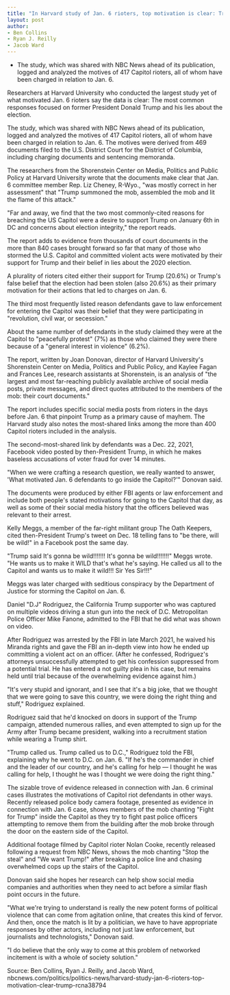 ```yaml
---
title: "In Harvard study of Jan. 6 rioters, top motivation is clear: Trump"
layout: post
author:
- Ben Collins
- Ryan J. Reilly
- Jacob Ward
---
```


- The study, which was shared with NBC News ahead of its publication, logged and analyzed the motives of 417 Capitol rioters, all of whom have been charged in relation to Jan. 6.

Researchers at Harvard University who conducted the largest study yet of what motivated Jan. 6 rioters say the data is clear: The most common responses focused on former President Donald Trump and his lies about the election.

The study, which was shared with NBC News ahead of its publication, logged and analyzed the motives of 417 Capitol rioters, all of whom have been charged in relation to Jan. 6. The motives were derived from 469 documents filed to the U.S. District Court for the District of Columbia, including charging documents and sentencing memoranda.

The researchers from the Shorenstein Center on Media, Politics and Public Policy at Harvard University wrote that the documents make clear that Jan. 6 committee member Rep. Liz Cheney, R-Wyo., "was mostly correct in her assessment" that "Trump summoned the mob, assembled the mob and lit the flame of this attack."

"Far and away, we find that the two most commonly-cited reasons for breaching the US Capitol were a desire to support Trump on January 6th in DC and concerns about election integrity," the report reads.

The report adds to evidence from thousands of court documents in the more than 840 cases brought forward so far that many of those who stormed the U.S. Capitol and committed violent acts were motivated by their support for Trump and their belief in lies about the 2020 election.

A plurality of rioters cited either their support for Trump (20.6%) or Trump's false belief that the election had been stolen (also 20.6%) as their primary motivation for their actions that led to charges on Jan. 6.

The third most frequently listed reason defendants gave to law enforcement for entering the Capitol was their belief that they were participating in "revolution, civil war, or secession."

About the same number of defendants in the study claimed they were at the Capitol to "peacefully protest" (7%) as those who claimed they were there because of a "general interest in violence" (6.2%).

The report, written by Joan Donovan, director of Harvard University's Shorenstein Center on Media, Politics and Public Policy, and Kaylee Fagan and Frances Lee, research assistants at Shorenstein, is an analysis of "the largest and most far-reaching publicly available archive of social media posts, private messages, and direct quotes attributed to the members of the mob: their court documents."

The report includes specific social media posts from rioters in the days before Jan. 6 that pinpoint Trump as a primary cause of mayhem. The Harvard study also notes the most-shared links among the more than 400 Capitol rioters included in the analysis.

The second-most-shared link by defendants was a Dec. 22, 2021, Facebook video posted by then-President Trump, in which he makes baseless accusations of voter fraud for over 14 minutes.

"When we were crafting a research question, we really wanted to answer, 'What motivated Jan. 6 defendants to go inside the Capitol?'" Donovan said.

The documents were produced by either FBI agents or law enforcement and include both people's stated motivations for going to the Capitol that day, as well as some of their social media history that the officers believed was relevant to their arrest.

Kelly Meggs, a member of the far-right militant group The Oath Keepers, cited then-President Trump's tweet on Dec. 18 telling fans to "be there, will be wild!" in a Facebook post the same day.

"Trump said It's gonna be wild!!!!!!! It's gonna be wild!!!!!!!" Meggs wrote. "He wants us to make it WILD that's what he's saying. He called us all to the Capitol and wants us to make it wild!!! Sir Yes Sir!!!"

Meggs was later charged with seditious conspiracy by the Department of Justice for storming the Capitol on Jan. 6.

Daniel "D.J" Rodriguez, the California Trump supporter who was captured on multiple videos driving a stun gun into the neck of D.C. Metropolitan Police Officer Mike Fanone, admitted to the FBI that he did what was shown on video.

After Rodriguez was arrested by the FBI in late March 2021, he waived his Miranda rights and gave the FBI an in-depth view into how he ended up committing a violent act on an officer. (After he confessed, Rodriguez's attorneys unsuccessfully attempted to get his confession suppressed from a potential trial. He has entered a not guilty plea in his case, but remains held until trial because of the overwhelming evidence against him.)

"It's very stupid and ignorant, and I see that it's a big joke, that we thought that we were going to save this country, we were doing the right thing and stuff," Rodriguez explained.

Rodriguez said that he'd knocked on doors in support of the Trump campaign, attended numerous rallies, and even attempted to sign up for the Army after Trump became president, walking into a recruitment station while wearing a Trump shirt.

"Trump called us. Trump called us to D.C.," Rodriguez told the FBI, explaining why he went to D.C. on Jan. 6. "If he's the commander in chief and the leader of our country, and he's calling for help — I thought he was calling for help, I thought he was I thought we were doing the right thing."

The sizable trove of evidence released in connection with Jan. 6 criminal cases illustrates the motivations of Capitol riot defendants in other ways. Recently released police body camera footage, presented as evidence in connection with Jan. 6 case, shows members of the mob chanting "Fight for Trump" inside the Capitol as they try to fight past police officers attempting to remove them from the building after the mob broke through the door on the eastern side of the Capitol.

Additional footage filmed by Capitol rioter Nolan Cooke, recently released following a request from NBC News, shows the mob chanting "Stop the steal" and "We want Trump!" after breaking a police line and chasing overwhelmed cops up the stairs of the Capitol.

Donovan said she hopes her research can help show social media companies and authorities when they need to act before a similar flash point occurs in the future.

"What we're trying to understand is really the new potent forms of political violence that can come from agitation online, that creates this kind of fervor. And then, once the match is lit by a politician, we have to have appropriate responses by other actors, including not just law enforcement, but journalists and technologists," Donovan said.

"I do believe that the only way to come at this problem of networked incitement is with a whole of society solution."

Source: Ben Collins, Ryan J. Reilly, and Jacob Ward, nbcnews.com/politics/politics-news/harvard-study-jan-6-rioters-top-motivation-clear-trump-rcna38794
